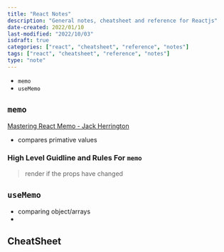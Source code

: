 ```yaml
---
title: "React Notes"
description: "General notes, cheatsheet and reference for Reactjs"
date-created: 2022/01/10
last-modified: "2022/10/03"
isdraft: true
categories: ["react", "cheatsheet", "reference", "notes"]
tags: ["react", "cheatsheet", "reference", "notes"]
type: "note"
---
```


- `memo`
- `useMemo`

## `memo`

[Mastering React Memo - Jack Herrington](https://www.youtube.com/watch?v=DEPwA3mv_R8)

- compares primative values

### High Level Guidline and Rules For `memo`

> render if the props have changed

## `useMemo`

- comparing object/arrays
-

## CheatSheet
